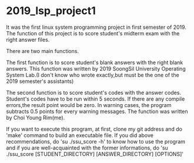 # 2019_lsp_project1

It was the first linux system programming project in first semester of 2019.
The function of this project is to score student's midterm exam with the right answer files. 

There are two main functions. 

The first function is to score student's blank answers with the right blank answers. This function was written by 2019 SoongSil University Operating System Lab.(I don't know who wrote exactly,but must be the one of the 2019 semester's assistants)

The second function is to score student's codes with the answer codes. Student's codes have to be run within 5 seconds. If there are any compile errors,the result point would be zero. In warning cases, the program subtracts 0.5 points for every warning messages. The function was written by Choi Young Rim(me).

If you want to execute this program, at first, clone my git address and do 'make' command to build an executable file.
If you did above recommendations, do 'su ./ssu_score -h' to know how to use the program and if you are well-acquainted with the former informations, do 'su ./ssu_score [STUDENT_DIRECTORY] [ANSWER_DIRECTORY] [OPTIONS]'
